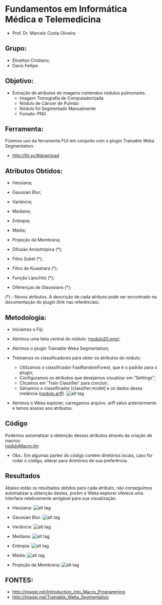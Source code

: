# Fundamentos em Informática Médica e Telemedicina
 * Prof. Dr. Marcelo Costa Oliveira

## Grupo: 
  * Elivelton Cristiano;
  * Davis Fellipe.

## Objetivo:
 * Extração de atributos de imagens contendos nódulos pulmonares.
   * Imagem Tomografia de Computadorizada
   * Nódulo de Câncer de Pulmão
   * Nódulo foi Segmentado Manualmente
   * Fomato: PNG

## Ferramenta:
Fizemos uso da ferramenta FIJI em conjunto com o plugin Trainable Weka Segmentation.
  * http://fiji.sc/#download

## Atributos Obtidos:
  * Hessiana;
  * Gaussian Blur;
  * Variância;
  * Mediana;
  * Entropia;
  * Média;
  * Projeção da Membrana;

  * Difusão Anisotrópica (*);
  * Filtro Sobel (*);
  * Filtro de Kuwahara (*);
  * Função Lipschitz (*);
  * Diferenças de Glaussians (*);

(*) - Novos atributos.
A descrição de cada atributo pode ser encontrado na documentação do plugin (link nas referências).

## Metodologia:
  * Iniciamos o Fiji;
  * Abrimos uma fatia central do nódulo: ([nodulo20.png](https://github.com/EliveltonCristiano/Telemedicina/blob/master/imagens/nodulo20.png));
  * Abrimos o plugin Trainable Weka Segmentation;
  * Treinamos os classificadores para obter os atributos do nódulo;
    * Utilizamos o classificador FastRandomForest, que é o padrão para o plugin;
    * Configuramos os atributos que desejamos visualizar em "Settings";
    * Clicamos em 'Train Classifier' para concluir;
    * Salvamos o classificador [classifier.model] e os dados dessa instância ([nodulo.arff](https://github.com/EliveltonCristiano/Telemedicina/blob/master/nodulo.arff)).
    ![alt tag](https://github.com/EliveltonCristiano/Telemedicina/blob/master/imagens/01-segmentacao.png)
    
  * Abrimos o Weka explorer, carregamos arquivo .arff salvo anteriormente e temos acesso aos atributos.
  
## Código 
Podemos automatizar a obtenção desses atributos através da criação de macros.  
[noduloMacro.ijm](https://github.com/EliveltonCristiano/Telemedicina/blob/master/noduloMacro.ijm)
  
  * Obs.: Em algumas partes do código contem diretórios locais, caso for rodar o código, alterar para diretórios de sua preferência.

## Resultados
Abaixo estão os resultados obtidos para cada atributo, não conseguimos automatizar a obtenção destes, porém o Weka explorer oferece uma interface relativamente amigável para sua visualização.

 * Hessiana:
![alt tag](https://github.com/EliveltonCristiano/Telemedicina/blob/master/imagens/02resulthessian.png)

 * Gaussian Blur:
![alt tag](https://github.com/EliveltonCristiano/Telemedicina/blob/master/imagens/03resultgaussian.png)

 * Variância:
![alt tag](https://github.com/EliveltonCristiano/Telemedicina/blob/master/imagens/04resultvariance.png)

 * Mediana:
![alt tag](https://github.com/EliveltonCristiano/Telemedicina/blob/master/imagens/05medianresult.png)

 * Entropia:
![alt tag](https://github.com/EliveltonCristiano/Telemedicina/blob/master/imagens/06entropyresult.png)

 * Média:
![alt tag](https://github.com/EliveltonCristiano/Telemedicina/blob/master/imagens/07meanresult.png)

 * Projeção da Membrana:
![alt tag](https://github.com/EliveltonCristiano/Telemedicina/blob/master/imagens/08membraneprojresult.png)

## FONTES: 
  * http://imagej.net/Introduction_into_Macro_Programming
  * http://imagej.net/Trainable_Weka_Segmentation

